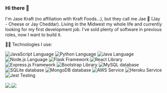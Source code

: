 ### Hi there 👋
I'm Jase Kraft (no affiliation with Kraft Foods...), but they call me Jae 🧀 (Jay - Cheese or Jay Cheddar). Living in the Midwest my whole life and currently looking for my first development job. I've sold plenty of software in previous roles, now I want to build it.
<!--
**jase-k/jase-k** is a ✨ _special_ ✨ repository because its `README.md` (this file) appears on your GitHub profile.

Here are some ideas to get you started:

- 🔭 I’m currently working on ...
- 🌱 I’m currently learning ...
- 👯 I’m looking to collaborate on ...
- 🤔 I’m looking for help with ...
- 💬 Ask me about ...
- 📫 How to reach me: ...
- 😄 Pronouns: ...
- ⚡ Fun fact: ...
-->
:man_technologist: Technologies I use: <br>
<!-- Languages -->
![JavaScript Language](https://img.shields.io/badge/lang-JavaScript-informational?style=flat&logo=JavaScript&logoColor=white&color=91b302)
![Python Language](https://img.shields.io/badge/lang-Python-informational?style=flat&logo=Python&logoColor=white&color=91b302)
![Java Language](https://img.shields.io/badge/lang-Java-informational?style=flat&logo=Java&logoColor=white&color=91b302)
![Node.js Language](https://img.shields.io/badge/lang-Node.js-informational?style=flat&logo=Node.js&logoColor=white&color=91b302)<!-- Frameworks --> 
![Flask Framework](https://img.shields.io/badge/framework-Flask-informational?style=flat&logo=Flask&logoColor=white&color=91b302)
![React Library](https://img.shields.io/badge/library-React-informational?style=flat&logo=React&logoColor=white&color=91b302)
![Express.js Framework](https://img.shields.io/badge/framework-Express.js-informational?style=flat&logo=Express&logoColor=white&color=91b302)
![Bootstrap Library](https://img.shields.io/badge/library-Bootstrap-informational?style=flat&logo=Bootstrap&logoColor=white&color=91b302)<!-- Databases --> 
![MySQL database](https://img.shields.io/badge/database-MySQL-informational?style=flat&logo=MySQL&logoColor=white&color=91b302)
![SQLite database](https://img.shields.io/badge/database-SQLite-informational?style=flat&logo=SQLite&logoColor=white&color=91b302)
![MongoDB database](https://img.shields.io/badge/database-MongoDB-informational?style=flat&logo=MongoDB&logoColor=white&color=91b302)<!-- Deployment --> 
![AWS Service](https://img.shields.io/badge/deployment-AWS-informational?style=flat&logo=Amazon%20AWS&logoColor=white&color=91b302)
![Heroku Service](https://img.shields.io/badge/deployment-Heroku-informational?style=flat&logo=Heroku&logoColor=white&color=91b302)<!-- Testing --> 
![Jest Testing](https://img.shields.io/badge/testing-Jest-informational?style=flat&logo=Jest&logoColor=white&color=91b302)


<a href="https://github.com/jase-k">
  <img align="center" src="https://github-readme-stats.vercel.app/api?username=jase-k&theme=merko" />
</a>
<a href="https://github.com/jase-k">
  <img align="center" src="https://github-readme-stats.vercel.app/api/top-langs?username=jase-k&theme=merko&langs_count=3" />
</a>

